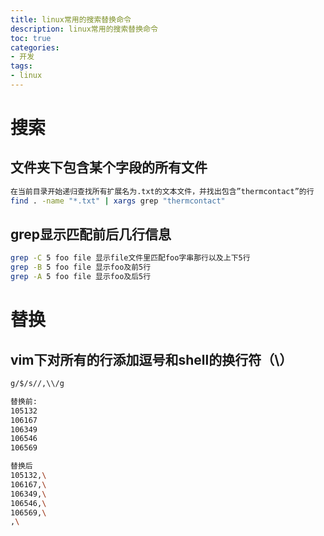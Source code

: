 ```yaml
---
title: linux常用的搜索替换命令
description: linux常用的搜索替换命令
toc: true
categories:
- 开发
tags: 
- linux
---
```


# 搜索

## 文件夹下包含某个字段的所有文件
```bash
在当前目录开始递归查找所有扩展名为.txt的文本文件，并找出包含”thermcontact”的行
find . -name "*.txt" | xargs grep "thermcontact"
```
## grep显示匹配前后几行信息
```bash
grep -C 5 foo file 显示file文件里匹配foo字串那行以及上下5行
grep -B 5 foo file 显示foo及前5行
grep -A 5 foo file 显示foo及后5行
```

# 替换

## vim下对所有的行添加逗号和shell的换行符（\）
```bash
g/$/s//,\\/g

替换前:
105132
106167
106349
106546
106569

替换后
105132,\
106167,\
106349,\
106546,\
106569,\
,\

```